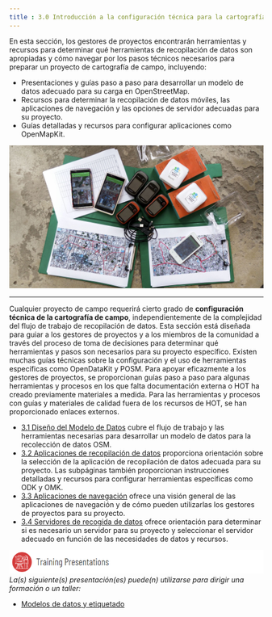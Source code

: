 ```yaml
---
title : 3.0 Introducción a la configuración técnica para la cartografía de campo 
---
```


En esta sección, los gestores de proyectos encontrarán herramientas y recursos para determinar qué herramientas de recopilación de datos son apropiadas y cómo navegar por los pasos técnicos necesarios para preparar un proyecto de cartografía de campo, incluyendo:  

* Presentaciones y guías paso a paso para desarrollar un modelo de datos adecuado para su carga en OpenStreetMap.  
* Recursos para determinar la recopilación de datos móviles, las aplicaciones de navegación y las opciones de servidor adecuadas para su proyecto.
* Guías detalladas y recursos para configurar aplicaciones como OpenMapKit.

![](/images/field_tools.jpeg)

***

Cualquier proyecto de campo requerirá cierto grado de **configuración técnica de la cartografía de campo**, independientemente de la complejidad del flujo de trabajo de recopilación de datos. Esta sección está diseñada para guiar a los gestores de proyectos y a los miembros de la comunidad a través del proceso de toma de decisiones para determinar qué herramientas y pasos son necesarios para su proyecto específico. Existen muchas guías técnicas sobre la configuración y el uso de herramientas específicas como OpenDataKit y POSM. Para apoyar eficazmente a los gestores de proyectos, se proporcionan guías paso a paso para algunas herramientas y procesos en los que falta documentación externa o HOT ha creado previamente materiales a medida. Para las herramientas y procesos con guías y materiales de calidad fuera de los recursos de HOT, se han proporcionado enlaces externos.  <br>

* [3.1 Diseño del Modelo de Datos](https://hotosm.github.io/toolbox/pages/data-collection-and-field-mapping/3.1-designing-the-data-model/) cubre el flujo de trabajo y las herramientas necesarias para desarrollar un modelo de datos para la recolección de datos OSM.   
* [3.2 Aplicaciones de recopilación de datos](https://hotosm.github.io/toolbox/pages/digitization-and-editing/3.2_organized_osm_editing/) proporciona orientación sobre la selección de la aplicación de recopilación de datos adecuada para su proyecto. Las subpáginas también proporcionan instrucciones detalladas y recursos para configurar herramientas específicas como ODK y OMK. 
* [3.3 Aplicaciones de navegación](https://hotosm.github.io/toolbox/pages/data-collection-and-field-mapping/3.3-navigation-applications/) ofrece una visión general de las aplicaciones de navegación y de cómo pueden utilizarlas los gestores de proyectos para su proyecto. 
* [3.4 Servidores de recogida de datos](https://hotosm.github.io/toolbox/pages/data-collection-and-field-mapping/3.4-data-collection-servers/) ofrece orientación para determinar si es necesario un servidor para su proyecto y seleccionar el servidor adecuado en función de las necesidades de datos y recursos. 

![](/images/training_presentations_wide.PNG)
*La(s) siguiente(s) presentación(es) puede(n) utilizarse para dirigir una formación o un taller:*

* [Modelos de datos y etiquetado](https://docs.google.com/presentation/d/1CU6cBtu9ZAeCWKIz6xLVN4fBrdsN7R5tFELPXbepilI/edit#slide=id.g5c7d19429e_0_225)